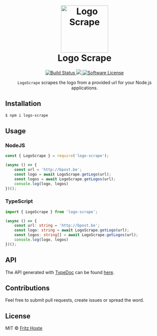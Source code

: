 <p align="center">
    <h1 align="center">
        <img height="150" src="http://fr1tz.be/scraper.svg" alt="Logo Scrape" />
        <br> Logo Scrape
    </h1>
</p>
<p align="center">
  <a href="https://travis-ci.org/FritzH321/logo-scrape">
		<img src="https://img.shields.io/travis/FritzH321/logo-scrape/master.svg?style=flat-square" alt="Build Status">
	</a>
  <a href="https://www.npmjs.com/package/logo-scrape">
    <img src="https://img.shields.io/npm/v/logo-scrape.svg?style=flat-square" />
  </a>
	<a href="https://github.com/FritzH321/logo-scrape">
		<img src="https://img.shields.io/badge/license-MIT-brightgreen.svg?style=flat-square" alt="Software License">
	</a>
</p>

<p align="center"><code>LogoScrape</code> scrapes the logo from a provided url for your Node.js applications.</p>

## Installation
```bash
$ npm i logo-scrape
```
## Usage
### NodeJS
```js
const { LogoScrape } = require('logo-scrape');

(async () => {
    const url = 'http://bpost.be';
    const logo = await LogoScrape.getLogo(url);
    const logos = await LogoScrape.getLogos(url);
    console.log(logo, logos)
})();
```

### TypeScript
```ts
import { LogoScrape } from 'logo-scrape';

(async () => {
    const url: string = 'http://bpost.be';
    const logo: string = await LogoScrape.getLogo(url);
    const logos: string[] = await LogoScrape.getLogos(url);
    console.log(logo, logos)
})();
```

## API
The API generated with [TypeDoc](http://typedoc.org/) can be found [here](https://fritzh321.github.io/logo-scrape/).

## Contributions

Feel free to submit pull requests, create issues or spread the word.

## License

MIT &copy; [Fritz Hoste](https://twitter.com/fritz_hoste)
